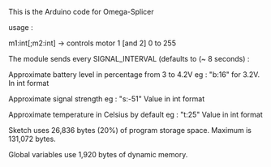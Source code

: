This is the Arduino code for Omega-Splicer

usage :

  m1:int[;m2:int] -> controls motor 1 [and 2] 0 to 255
  

The module sends every SIGNAL_INTERVAL (defaults to (~ 8 seconds) :

  Approximate battery level in percentage from 3 to 4.2V eg : "b:16" for 3.2V. In int format
  
  Approximate signal strength eg : "s:-51" Value in int format
  
  Approximate temperature in Celsius by default eg : "t:25" Value in int format
  
  

Sketch uses 26,836 bytes (20%) of program storage space. Maximum is 131,072 bytes.

Global variables use 1,920 bytes of dynamic memory.


